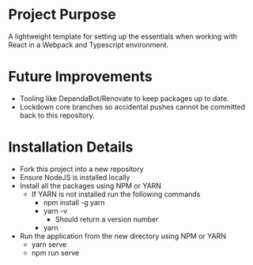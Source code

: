 # Project Purpose

A lightweight template for setting up the essentials when working with React in a Webpack and Typescript environment.

# Future Improvements

- Tooling like DependaBot/Renovate to keep packages up to date.
- Lockdown core branches so accidental pushes cannot be committed back to this repository.

# Installation Details

- Fork this project into a new repository
- Ensure NodeJS is installed locally
- Install all the packages using NPM or YARN
    - If YARN is not installed run the following commands
        - npm install -g yarn
        - yarn -v
            - Should return a version number
        - yarn
- Run the application from the new directory using NPM or YARN
    - yarn serve
    - npm run serve